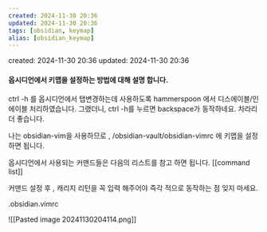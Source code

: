```yaml
---
created: 2024-11-30 20:36
updated: 2024-11-30 20:36
tags: [obsidian, keymap]
alias: [obsidian_keymap]
---
```


created: 2024-11-30 20:36
updated: 2024-11-30 20:36

#### 옵시디언에서 키맵을 설정하는 방법에 대해 설명 합니다.

ctrl -h 를 옵시디언에서 탭변경하는데 사용하도록 hammerspoon 에서 디스에이블/인에이블 처리하였습니다. 
그랬더니, ctrl -h를 누르면 backspace가 동작하네요. 차라리 더 좋습니다.

나는 obsidian-vim을 사용하므로 , /obsidian-vault/obsidian-vimrc 에 키맵을 설정 하면 됩니다.

옵시디언에서 사용되는 커맨드들은 다음의 리스트를 참고 하면 됩니다.
[[command list]]

커맨드 설정 후 , 캐리지 리턴을 꼭 입력 해주어야 즉각 적으로 동작하는 점 잊지 마세요.

.obsidian.vimrc

![[Pasted image 20241130204114.png]]
